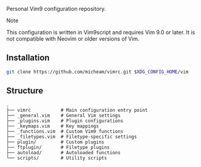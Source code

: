 Personal Vim9 configuration repository.

> [!Note]
>
> This configuration is written in Vim9script and requires Vim 9.0 or later.
> It is not compatible with Neovim or older versions of Vim.

## Installation

```bash
git clone https://github.com/micheam/vimrc.git $XDG_CONFIG_HOME/vim
```

## Structure

```
.
├── vimrc           # Main configuration entry point
├── _general.vim    # General Vim settings
├── _plugins.vim    # Plugin configurations
├── _keymaps.vim    # Key mappings
├── _functions.vim  # Custom Vim9 functions
├── _filetypes.vim  # Filetype-specific settings
├── plugin/         # Custom plugins
├── ftplugin/       # Filetype plugins
├── autoload/       # Autoloaded functions
└── scripts/        # Utility scripts
```
